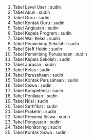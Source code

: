 1. Tabel Level User : sudin
2. Tabel Akun : sudin
3. Tabel Guru : sudin
4. Tabel Kontak Guru : sudin
5. Tabel Angkatan : sudin
6. Tabel Kepala Program : sudin
7. Tabel Wali Kelas : sudin
8. Tabel Pemimbing Sekolah : sudin
9. Tabel Staff Hubin : sudin
10. Tabel Pemimbing Perusahaan : sudin
11. Tabel Kepala Sekolah : sudin
12. Tabel Jurusan : sudin
13. Tabel Kelas : sudin
14. Tabel Perusahaan : sudin
15. Tabel Kontak Perusahaan : sudin
16. Tabel Siswa : sudin
17. Tabel Kompetensi : sudin
18. Tabel Penilaian : sudin
19. Tabel Nilai : sudin
20. Tabel Sertifikat : sudin
21. Tabel Prakerin : sudin
22. Tabel Presensi Siswa : sudin
23. Tabel Pengajuan : sudin
24. Tabel Monitoring : sudin
25. Tabel Kontak Siswa : sudin
